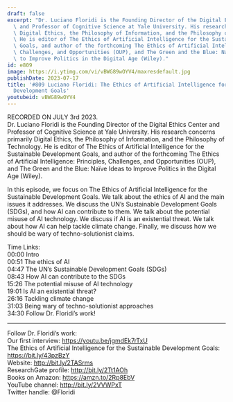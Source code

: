 ```yaml
---
draft: false
excerpt: "Dr. Luciano Floridi is the Founding Director of the Digital Ethics Center\
  \ and Professor of Cognitive Science at Yale University. His research concerns primarily\
  \ Digital Ethics, the Philosophy of Information, and the Philosophy of Technology.\
  \ He is editor of The Ethics of Artificial Intelligence for the Sustainable Development\
  \ Goals, and author of the forthcoming The Ethics of Artificial Intelligence: Principles,\
  \ Challenges, and Opportunities (OUP), and The Green and the Blue: Na\xEFve Ideas\
  \ to Improve Politics in the Digital Age (Wiley)."
id: e809
image: https://i.ytimg.com/vi/vBWG89wOYV4/maxresdefault.jpg
publishDate: 2023-07-17
title: '#809 Luciano Floridi: The Ethics of Artificial Intelligence for the Sustainable
  Development Goals'
youtubeid: vBWG89wOYV4
---
```

RECORDED ON JULY 3rd 2023.  
Dr. Luciano Floridi is the Founding Director of the Digital Ethics Center and Professor of Cognitive Science at Yale University. His research concerns primarily Digital Ethics, the Philosophy of Information, and the Philosophy of Technology. He is editor of The Ethics of Artificial Intelligence for the Sustainable Development Goals, and author of the forthcoming The Ethics of Artificial Intelligence: Principles, Challenges, and Opportunities (OUP), and The Green and the Blue: Naïve Ideas to Improve Politics in the Digital Age (Wiley).

In this episode, we focus on The Ethics of Artificial Intelligence for the Sustainable Development Goals. We talk about the ethics of AI and the main issues it addresses. We discuss the UN’s Sustainable Development Goals (SDGs), and how AI can contribute to them. We talk about the potential misuse of AI technology. We discuss if AI is an existential threat. We talk about how AI can help tackle climate change. Finally, we discuss how we should be wary of techno-solutionist claims.

Time Links:  
00:00 Intro  
00:51  The ethics of AI  
04:47  The UN’s Sustainable Development Goals (SDGs)  
08:43  How AI can contribute to the SDGs  
15:26  The potential misuse of AI technology  
19:01  Is AI an existential threat?  
26:16  Tackling climate change  
31:03  Being wary of techno-solutionist approaches  
34:30  Follow Dr. Floridi’s work!

---

Follow Dr. Floridi’s work:  
Our first interview: https://youtu.be/jgmdEk7rTxU  
The Ethics of Artificial Intelligence for the Sustainable Development Goals: https://bit.ly/43pzBzY  
Website: http://bit.ly/2TASrms  
ResearchGate profile: http://bit.ly/2Tt1AOh  
Books on Amazon: https://amzn.to/2Rp8EbV  
YouTube channel: http://bit.ly/2VVWPxT  
Twitter handle: @Floridi
